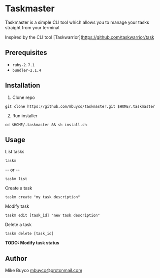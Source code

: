 # Taskmaster

Taskmaster is a simple CLI tool which allows you to manage your tasks straight from your terminal.

Inspired by the CLI tool [Taskwarrior](https://github.com/taskwarrior/task

## Prerequisites

- `ruby-2.7.1`
- `bundler-2.1.4`

## Installation

1. Clone repo

```
git clone https://github.com/mbuyco/taskmaster.git $HOME/.taskmaster
```

2. Run installer

```
cd $HOME/.taskmaster && sh install.sh
```

## Usage

List tasks

```
taskm
```

-- or --

```
taskm list
```

Create a task

```
taskm create "my task description"
```

Modify task

```
taskm edit [task_id] "new task description"
```

Delete a task

```
taskm delete [task_id]
```

**TODO: Modify task status**

## Author

Mike Buyco <mbuyco@protonmail.com>
